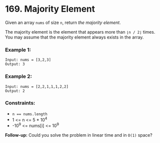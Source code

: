 # 169. Majority Element

Given an array `nums` of size `n`, return *the majority element*.

The majority element is the element that appears more than `⌊n / 2⌋` times. You may assume that the majority element always exists in the array.

### Example 1:

```text
Input: nums = [3,2,3]
Output: 3
```

### Example 2:

```text
Input: nums = [2,2,1,1,1,2,2]
Output: 2
```

### Constraints:

- `n == nums.length`
- 1 <= n <= 5 * 10<sup>4</sup>
- -10<sup>9</sup> <= nums[i] <= 10<sup>9</sup>

**Follow-up:** Could you solve the problem in linear time and in `O(1)` space?
